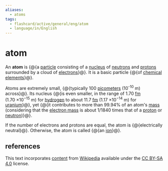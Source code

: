 ```yaml
---
aliases:
  - atoms
tags:
  - flashcard/active/general/eng/atom
  - language/in/English
---
```


# atom

An __atom__ is {@{a [particle](particle.md) consisting of a [nucleus](nucleus.md) of [neutrons](neutron.md) and [protons](proton.md) surrounded by a cloud of [electrons](electron.md)}@}. It is a basic particle {@{of [chemical elements](chemical%20element.md)}@}. <!--SR:!2026-02-12,633,250!2026-12-23,994,310-->

Atoms are extremely small, {@{typically 100 [picometers](picometer.md) (10<sup>-10</sup> m) across}@}.  Its nucleus {@{is even smaller, in the range of 1.70 [fm](femtometre.md) (1.70&nbsp;×10<sup>−15</sup>&nbsp;m) for [hydrogen](hydrogen.md) to about 11.7 [fm](femtometre.md) (1.17&nbsp;×10<sup>−14</sup>&nbsp;m) for [uranium](uranium.md)}@}, yet {@{it contributes to more than 99.94% of an atom's [mass](mass.md) (considering that the [electron mass](electron%20mass.md) is about 1/1840 times that of a [proton](proton.md) or [neutron](neutron.md))}@}. <!--SR:!2025-07-29,215,270!2027-02-14,636,273!2028-11-09,1216,353-->

If the number of electrons and protons are equal, the atom is {@{electrically neutral}@}. Otherwise, the atom is called {@{an [ion](ion.md)}@}. <!--SR:!2027-02-02,1096,350!2027-03-20,1045,330-->

## references

This text incorporates [content](https://en.wikipedia.org/wiki/atom) from [Wikipedia](Wikipedia.md) available under the [CC BY-SA 4.0](https://creativecommons.org/licenses/by-sa/4.0/) license.
